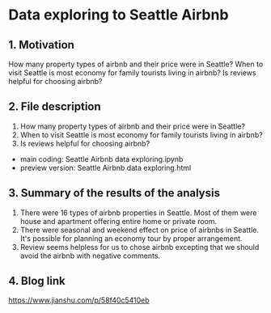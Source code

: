 # Data exploring to Seattle Airbnb

## 1. Motivation

How many property types of airbnb and their price were in Seattle?
When to visit Seattle is most economy for family tourists living in airbnb?
Is reviews helpful for choosing airbnb?

## 2. File description

1. How many property types of airbnb and their price were in Seattle?
2. When to visit Seattle is most economy for family tourists living in airbnb?
3. Is reviews helpful for choosing airbnb?

- main coding: Seattle Airbnb data exploring.ipynb
- preview version: Seattle Airbnb data exploring.html


## 3. Summary of the results of the analysis

1. There were 16 types of airbnb properties in Seattle. Most of them were house and apartment offering entire home or private room.
2. There were seasonal and weekend effect on price of airbnbs in Seattle. It's possible for planning an economy tour by proper arrangement.
3. Review seems helpless for us to chose airbnb excepting that we should avoid the airbnb with negative comments.

## 4. Blog link

https://www.jianshu.com/p/58f40c5410eb
